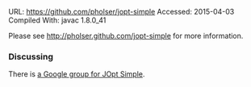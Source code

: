 URL: https://github.com/pholser/jopt-simple
Accessed: 2015-04-03
Compiled With: javac 1.8.0_41

Please see http://pholser.github.com/jopt-simple for more information.

### Discussing

There is [a Google group for JOpt Simple](https://groups.google.com/d/forum/jopt-simple).
